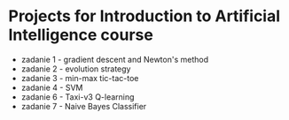 # Projects for Introduction to Artificial Intelligence course 
- zadanie 1 - gradient descent and Newton's method
- zadanie 2 - evolution strategy
- zadanie 3 - min-max tic-tac-toe
- zadanie 4 - SVM
- zadanie 6 - Taxi-v3 Q-learning
- zadanie 7 - Naive Bayes Classifier
